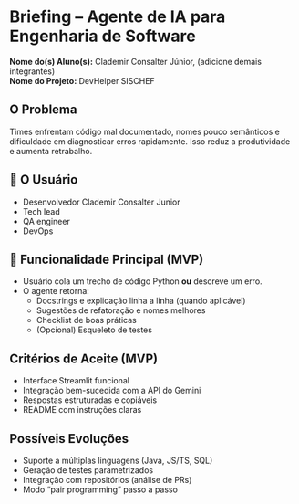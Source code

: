 # Briefing – Agente de IA para Engenharia de Software

**Nome do(s) Aluno(s):** Clademir Consalter Júnior, (adicione demais integrantes)  
**Nome do Projeto:** DevHelper SISCHEF

## O Problema
Times enfrentam código mal documentado, nomes pouco semânticos e dificuldade em diagnosticar erros rapidamente. Isso reduz a produtividade e aumenta retrabalho.

## 👤 O Usuário
- Desenvolvedor Clademir Consalter Junior
- Tech lead
- QA engineer
- DevOps

## 🧩 Funcionalidade Principal (MVP)
- Usuário cola um trecho de código Python **ou** descreve um erro.
- O agente retorna:
  - Docstrings e explicação linha a linha (quando aplicável)
  - Sugestões de refatoração e nomes melhores
  - Checklist de boas práticas
  - (Opcional) Esqueleto de testes

## Critérios de Aceite (MVP)
- Interface Streamlit funcional
- Integração bem-sucedida com a API do Gemini
- Respostas estruturadas e copiáveis
- README com instruções claras

## Possíveis Evoluções
- Suporte a múltiplas linguagens (Java, JS/TS, SQL)
- Geração de testes parametrizados
- Integração com repositórios (análise de PRs)
- Modo “pair programming” passo a passo
